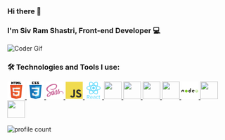 ### Hi there 👋

### I'm Siv Ram Shastri, Front-end Developer :computer:

![Coder Gif](https://media.giphy.com/media/SWoSkN6DxTszqIKEqv/giphy.gif)

### :hammer_and_wrench: Technologies and Tools I use:

<p align="left">
  <a href="https://www.w3.org/html/" target="_blank">
    <img src="https://raw.githubusercontent.com/devicons/devicon/master/icons/html5/html5-original-wordmark.svg" width="40" height="40" />
  </a>
  <a href="https://www.w3schools.com/css/" target="_blank">
    <img src="https://raw.githubusercontent.com/devicons/devicon/master/icons/css3/css3-original-wordmark.svg" width="40" height="40" />
  </a>
  <a href="https://sass-lang.com/" target="_blank">
    <img src="https://raw.githubusercontent.com/devicons/devicon/master/icons/sass/sass-original.svg" width="40" height="40" />
  </a>
  <a href="https://developer.mozilla.org/en-US/docs/Web/JavaScript/" target="_blank">
    <img src="https://raw.githubusercontent.com/devicons/devicon/master/icons/javascript/javascript-original.svg" width="40" height="40" />
  </a>
  <a href="https://react.dev/" target="_blank">
    <img src="https://raw.githubusercontent.com/devicons/devicon/master/icons/react/react-original-wordmark.svg" width="40" height="40" />
  </a>
  <a href="https://nuxt.com/" target="_blank">
    <img src="https://www.vectorlogo.zone/logos/nuxtjs/nuxtjs-ar21.svg" width="40" height="40" />
  </a>
  <a href="https://vuejs.org/" target="_blank">
    <img src="https://cdn.jsdelivr.net/gh/devicons/devicon/icons/vuejs/vuejs-original.svg" width="40" height="40" />
  </a>
  <a href="https://nextjs.org/" target="_blank">
    <img src="https://cdn.jsdelivr.net/gh/devicons/devicon/icons/nextjs/nextjs-original-wordmark.svg" width="40" height="40" />
  </a>
  <a href="https://webpack.js.org/" target="_blank">
    <img src="https://www.vectorlogo.zone/logos/js_webpack/js_webpack-icon.svg" width="40" height="40" />
  </a>
  <a href="https://nodejs.org/" target="_blank">
    <img src="https://raw.githubusercontent.com/devicons/devicon/master/icons/nodejs/nodejs-original-wordmark.svg" width="40" height="40" />
  </a>
  <a href="https://nestjs.com/" target="_blank">
    <img src="https://cdn.jsdelivr.net/gh/devicons/devicon/icons/nestjs/nestjs-plain-wordmark.svg" width="40" height="40" />
  </a>
  <a href="https://git-scm.com/" target="_blank">
    <img src="https://www.vectorlogo.zone/logos/git-scm/git-scm-icon.svg" width="40" height="40" />
  </a>
</p>

<!-- https://devicon.dev/ -->
<!-- https://www.vectorlogo.zone/logos/ />

<!--
**MrZhouZh/MrZhouZh** is a ✨ _special_ ✨ repository because its `README.md` (this file) appears on your GitHub profile.

Here are some ideas to get you started:

- 🔭 I’m currently working on ...
- 🌱 I’m currently learning ...
- 👯 I’m looking to collaborate on ...
- 🤔 I’m looking for help with ...
- 💬 Ask me about ...
- 📫 How to reach me: ...
- 😄 Pronouns: ...
- ⚡ Fun fact: ...
-->

<!-- [![MrZhouZh's github stats](https://github-readme-stats.vercel.app/api?username=MrZhouZh)](https://github.com/anuraghazra/github-readme-stats) -->

![profile count](https://profile-counter.glitch.me/MrZhouZh/count.svg)
